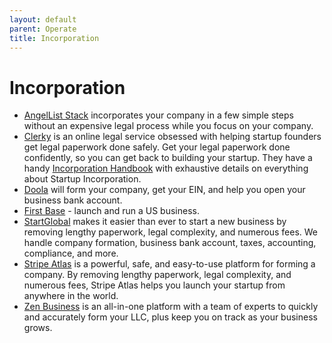 ```yaml
---
layout: default
parent: Operate
title: Incorporation
---
```


# Incorporation

- [AngelList Stack](https://www.angellist.com/stack-inc) incorporates your company in a few simple steps without an expensive legal process while you focus on your company.
- [Clerky](https://www.clerky.com) is an online legal service obsessed with helping startup founders get legal paperwork done safely. Get your legal paperwork done confidently, so you can get back to building your startup. They have a handy [Incorporation Handbook](https://handbooks.clerky.com/startup-incorporation) with exhaustive details on everything about Startup Incorporation.
- [Doola](https://www.doola.com) will form your company, get your EIN, and help you open your business bank account.
- [First Base](https://www.firstbase.io) - launch and run a US business.
- [StartGlobal](https://startglobal.co) makes it easier than ever to start a new business by removing lengthy paperwork, legal complexity, and numerous fees. We handle company formation, business bank account, taxes, accounting, compliance, and more.
- [Stripe Atlas](https://stripe.com/atlas) is a powerful, safe, and easy-to-use platform for forming a company. By removing lengthy paperwork, legal complexity, and numerous fees, Stripe Atlas helps you launch your startup from anywhere in the world.
- [Zen Business](https://www.zenbusiness.com) is an all-in-one platform with a team of experts to quickly and accurately form your LLC, plus keep you on track as your business grows.